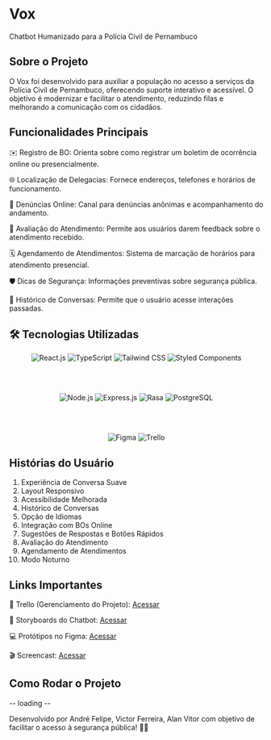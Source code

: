 # Vox
Chatbot Humanizado para a Polícia Civil de Pernambuco

## Sobre o Projeto
O Vox foi desenvolvido para auxiliar a população no acesso a serviços da Polícia Civil de Pernambuco, oferecendo suporte interativo e acessível. O objetivo é modernizar e facilitar o atendimento, reduzindo filas e melhorando a comunicação com os cidadãos.

## Funcionalidades Principais
✉️ Registro de BO: Orienta sobre como registrar um boletim de ocorrência online ou presencialmente.

🌐 Localização de Delegacias: Fornece endereços, telefones e horários de funcionamento.

📝 Denúncias Online: Canal para denúncias anônimas e acompanhamento do andamento.

🌟 Avaliação do Atendimento: Permite aos usuários darem feedback sobre o atendimento recebido.

🗓️ Agendamento de Atendimentos: Sistema de marcação de horários para atendimento presencial.

🛡️ Dicas de Segurança: Informações preventivas sobre segurança pública.

🔄 Histórico de Conversas: Permite que o usuário acesse interações passadas.

## 🛠️ Tecnologias Utilizadas

<div align="center">
  

  <img src="https://img.shields.io/badge/Frontend-React.js-61DAFB?style=for-the-badge&logo=react&logoColor=white" alt="React.js" />
  
  <img src="https://img.shields.io/badge/TypeScript-3178C6?style=for-the-badge&logo=typescript&logoColor=white" alt="TypeScript" />
  
  <img src="https://img.shields.io/badge/Tailwind_CSS-38B2AC?style=for-the-badge&logo=tailwind-css&logoColor=white" alt="Tailwind CSS" />
  
  <img src="https://img.shields.io/badge/Styled_Components-DB7093?style=for-the-badge&logo=styled-components&logoColor=white" alt="Styled Components" />
  
  <br><br>
  

  <img src="https://img.shields.io/badge/Backend-Node.js-339933?style=for-the-badge&logo=node.js&logoColor=white" alt="Node.js" />
  
  <img src="https://img.shields.io/badge/Express.js-000000?style=for-the-badge&logo=express&logoColor=white" alt="Express.js" />
  
  <img src="https://img.shields.io/badge/NLP-Rasa-5E4AE3?style=for-the-badge&logo=rasa&logoColor=white" alt="Rasa" />
  
  <img src="https://img.shields.io/badge/PostgreSQL-4169E1?style=for-the-badge&logo=postgresql&logoColor=white" alt="PostgreSQL" />
  
  <br><br>


  <img src="https://img.shields.io/badge/Figma-Protótipos-F24E1E?style=for-the-badge&logo=figma&logoColor=white" alt="Figma" />
  
  <img src="https://img.shields.io/badge/Trello-Gestão-0052CC?style=for-the-badge&logo=trello&logoColor=white" alt="Trello" />

</div>



## Histórias do Usuário
1. Experiência de Conversa Suave
2. Layout Responsivo
3. Acessibilidade Melhorada
4. Histórico de Conversas
5. Opção de Idiomas
6. Integração com BOs Online
7. Sugestões de Respostas e Botões Rápidos
8. Avaliação do Atendimento
9. Agendamento de Atendimentos
10. Modo Noturno

## Links Importantes
📂 Trello (Gerenciamento do Projeto): [Acessar](https://trello.com/b/eKRNfaSC/projeto-accenture)

📝 Storyboards do Chatbot: [Acessar](https://www.figma.com/board/k2HWikIzhrbJz0XkXj7OHY/StoryBoard---Mo%C3%A3?node-id=0-1&p=f&t=Kovjw56RPPk2BRMt-0)

💻 Protótipos no Figma: [Acessar](https://www.figma.com/design/6TVVSwysXotM3phDzW9TeX/Vox?node-id=87-512&t=M8T2lAza9VNu4Jhf-0)

:clapper: Screencast: [Acessar](https://youtu.be/oFvomU1aAY4)

## Como Rodar o Projeto
-- loading --

Desenvolvido por André Felipe, Victor Ferreira, Alan Vitor com objetivo de facilitar o acesso à segurança pública! 💪🏻
